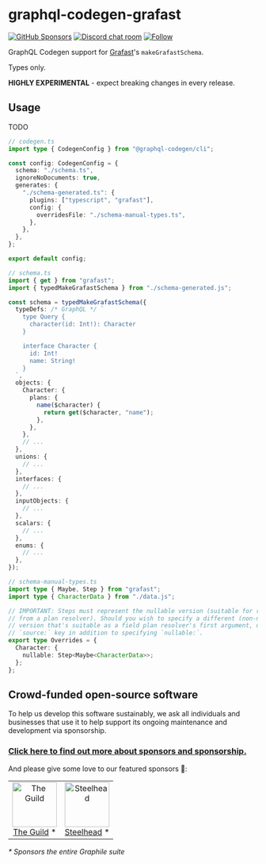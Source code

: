 # graphql-codegen-grafast

[![GitHub Sponsors](https://img.shields.io/github/sponsors/benjie?color=ff69b4&label=github%20sponsors)](https://github.com/sponsors/benjie)
[![Discord chat room](https://img.shields.io/discord/489127045289476126.svg)](http://discord.gg/graphile)
[![Follow](https://img.shields.io/badge/twitter-@GrafastHQ-blueviolet.svg)](https://twitter.com/GrafastHQ)

GraphQL Codegen support for [Grafast](https://grafast.org/grafast/)'s
`makeGrafastSchema`.

Types only.

**HIGHLY EXPERIMENTAL** - expect breaking changes in every release.

## Usage

TODO

```ts
// codegen.ts
import type { CodegenConfig } from "@graphql-codegen/cli";

const config: CodegenConfig = {
  schema: "./schema.ts",
  ignoreNoDocuments: true,
  generates: {
    "./schema-generated.ts": {
      plugins: ["typescript", "grafast"],
      config: {
        overridesFile: "./schema-manual-types.ts",
      },
    },
  },
};

export default config;
```

```ts
// schema.ts
import { get } from "grafast";
import { typedMakeGrafastSchema } from "./schema-generated.js";

const schema = typedMakeGrafastSchema({
  typeDefs: /* GraphQL */ `
    type Query {
      character(id: Int!): Character
    }

    interface Character {
      id: Int!
      name: String!
    }
  `,
  objects: {
    Character: {
      plans: {
        name($character) {
          return get($character, "name");
        },
      },
    },
    // ...
  },
  unions: {
    // ...
  },
  interfaces: {
    // ...
  },
  inputObjects: {
    // ...
  },
  scalars: {
    // ...
  },
  enums: {
    // ...
  },
});
```

```ts
// schema-manual-types.ts
import type { Maybe, Step } from "grafast";
import type { CharacterData } from "./data.js";

// IMPORTANT: Steps must represent the nullable version (suitable for returning
// from a plan resolver). Should you wish to specify a different (non-nullable)
// version that's suitable as a field plan resolver's first argument, use the
// `source:` key in addition to specifying `nullable:`.
export type Overrides = {
  Character: {
    nullable: Step<Maybe<CharacterData>>;
  };
};
```

<!-- SPONSORS_BEGIN -->

## Crowd-funded open-source software

To help us develop this software sustainably, we ask all individuals and
businesses that use it to help support its ongoing maintenance and development
via sponsorship.

### [Click here to find out more about sponsors and sponsorship.](https://www.graphile.org/sponsor/)

And please give some love to our featured sponsors 🤩:

<table><tr>
<td align="center"><a href="https://www.the-guild.dev/"><img src="https://graphile.org/images/sponsors/theguild.png" width="90" height="90" alt="The Guild" /><br />The Guild</a> *</td>
<td align="center"><a href="https://gosteelhead.com/"><img src="https://graphile.org/images/sponsors/steelhead.svg" width="90" height="90" alt="Steelhead" /><br />Steelhead</a> *</td>
</tr></table>

<em>\* Sponsors the entire Graphile suite</em>

<!-- SPONSORS_END -->
